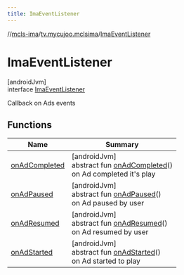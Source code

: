 ```yaml
---
title: ImaEventListener
---
```

//[mcls-ima](../../../index.html)/[tv.mycujoo.mclsima](../index.html)/[ImaEventListener](index.html)



# ImaEventListener



[androidJvm]\
interface [ImaEventListener](index.html)

Callback on Ads events



## Functions


| Name | Summary |
|---|---|
| [onAdCompleted](on-ad-completed.html) | [androidJvm]<br>abstract fun [onAdCompleted](on-ad-completed.html)()<br>on Ad completed it's play |
| [onAdPaused](on-ad-paused.html) | [androidJvm]<br>abstract fun [onAdPaused](on-ad-paused.html)()<br>on Ad paused by user |
| [onAdResumed](on-ad-resumed.html) | [androidJvm]<br>abstract fun [onAdResumed](on-ad-resumed.html)()<br>on Ad resumed by user |
| [onAdStarted](on-ad-started.html) | [androidJvm]<br>abstract fun [onAdStarted](on-ad-started.html)()<br>on Ad started to play |

